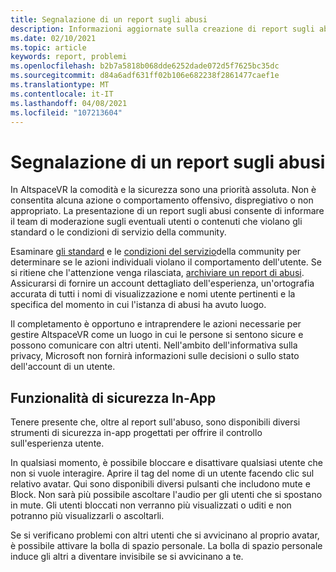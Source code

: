 ```yaml
---
title: Segnalazione di un report sugli abusi
description: Informazioni aggiornate sulla creazione di report sugli abusi e sulle funzionalità di sicurezza in-app per AltspaceVR.
ms.date: 02/10/2021
ms.topic: article
keywords: report, problemi
ms.openlocfilehash: b2b7a5818b068dde6252dade072d5f7625bc35dc
ms.sourcegitcommit: d84a6adf631ff02b106e682238f2861477caef1e
ms.translationtype: MT
ms.contentlocale: it-IT
ms.lasthandoff: 04/08/2021
ms.locfileid: "107213604"
---
```

# <a name="filing-an-abuse-report"></a>Segnalazione di un report sugli abusi

In AltspaceVR la comodità e la sicurezza sono una priorità assoluta. Non è consentita alcuna azione o comportamento offensivo, dispregiativo o non appropriato. La presentazione di un report sugli abusi consente di informare il team di moderazione sugli eventuali utenti o contenuti che violano gli standard o le condizioni di servizio della community.

Esaminare [gli standard](community-standards.md) e le [condizioni del servizio](https://altvr.com/terms-of-service/#:~:text=1%20Consideration.%20AltVR%20currently%20provides%20free%20access%20to,...%205%20Eligibility.%20...%206%20Additional%20Terms.%20)della community per determinare se le azioni individuali violano il comportamento dell'utente. Se si ritiene che l'attenzione venga rilasciata, [archiviare un report di abusi](https://help.altvr.com/hc/requests/new?ticket_form_id=360000032154). Assicurarsi di fornire un account dettagliato dell'esperienza, un'ortografia accurata di tutti i nomi di visualizzazione e nomi utente pertinenti e la specifica del momento in cui l'istanza di abusi ha avuto luogo. 

Il completamento è opportuno e intraprendere le azioni necessarie per gestire AltspaceVR come un luogo in cui le persone si sentono sicure e possono comunicare con altri utenti. Nell'ambito dell'informativa sulla privacy, Microsoft non fornirà informazioni sulle decisioni o sullo stato dell'account di un utente.

## <a name="in-app-safety-features"></a>Funzionalità di sicurezza In-App

Tenere presente che, oltre al report sull'abuso, sono disponibili diversi strumenti di sicurezza in-app progettati per offrire il controllo sull'esperienza utente. 

In qualsiasi momento, è possibile bloccare e disattivare qualsiasi utente che non si vuole interagire. Aprire il tag del nome di un utente facendo clic sul relativo avatar. Qui sono disponibili diversi pulsanti che includono mute e Block. Non sarà più possibile ascoltare l'audio per gli utenti che si spostano in mute. Gli utenti bloccati non verranno più visualizzati o uditi e non potranno più visualizzarli o ascoltarli. 

Se si verificano problemi con altri utenti che si avvicinano al proprio avatar, è possibile attivare la bolla di spazio personale. La bolla di spazio personale induce gli altri a diventare invisibile se si avvicinano a te. 